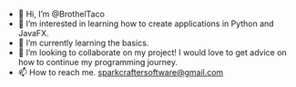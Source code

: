 - 👋 Hi, I’m @BrothelTaco
- 👀 I’m interested in learning how to create applications in Python and JavaFX.
- 🌱 I’m currently learning the basics.
- 💞️ I’m looking to collaborate on my project! I would love to get advice on how to continue my programming journey.
- 📫 How to reach me. sparkcraftersoftware@gmail.com

<!---
BrothelTaco/BrothelTaco is a ✨ special ✨ repository because its `README.md` (this file) appears on your GitHub profile.
You can click the Preview link to take a look at your changes.
--->

